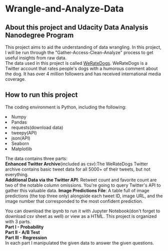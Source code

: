 # Wrangle-and-Analyze-Data
## About this project and Udacity Data Analysis Nanodegree Program
This project aims to aid the understanding of data wrangling. In this project, I will be run through the "Gather-Access-Clean-Analyze" process to get useful insights from raw data.<br>
The data used in this project is called [WeRateDogs](https://en.wikipedia.org/wiki/WeRateDogs). WeRateDogs is a Twitter account that rates people's dogs with a humorous comment about the dog. It has over 4 million followers and has received international media coverage.
## How to run this project
The coding environment is Python, including the following:
<li>Numpy</li>
<li>Pandas</li>
<li>requests(download data)</li>
<li>tweepy(API)</li>
<li>json(API)</li>
<li>Seaborn</li>
<li>Matplotlib</li>

The data contains three parts:<br>
**Enhanced Twitter Archive**(included as csv):The WeRateDogs Twitter archive contains basic tweet data for all 5000+ of their tweets, but not everything.<br>
**Additional Data via the Twitter API**:  Retweet count and favorite count are two of the notable column omissions. You're going to query Twitter's API to gather this valuable data.
**Image Predictions File**: A table full of image predictions (the top three only) alongside each tweet ID, image URL, and the image number that corresponded to the most confident prediction.

You can download the ipynb to run it with Jupyter Notebook(don't forget to download csv sheet as well) or view as a HTML.
This project is organized with 3 parts.<br>
**Part I - Probability<br>
Part II - A/B Test<br>
Part III - Regression**<br>
In each part I manipulated the given data to answer the given questions.
